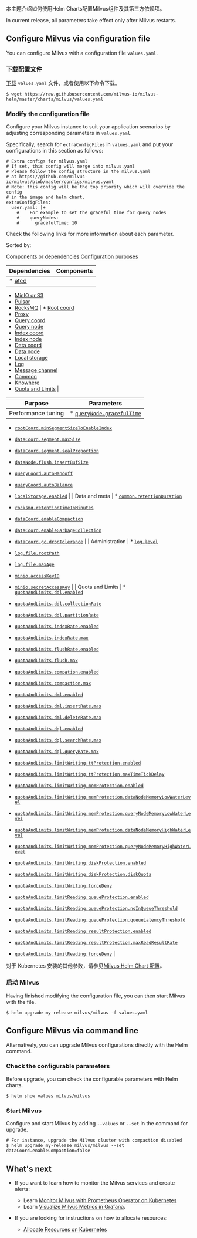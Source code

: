 
本主题介绍如何使用Helm Charts配置Milvus组件及其第三方依赖项。

In current release, all parameters take effect only after Milvus restarts.

Configure Milvus via configuration file
---------------------------------------

You can configure Milvus with a configuration file `values.yaml`.

### 下载配置文件

[下载](https://raw.githubusercontent.com/milvus-io/milvus-helm/master/charts/milvus/values.yaml) `values.yaml` 文件，或者使用以下命令下载。

```
$ wget https://raw.githubusercontent.com/milvus-io/milvus-helm/master/charts/milvus/values.yaml

```

### Modify the configuration file

Configure your Milvus instance to suit your application scenarios by adjusting corresponding parameters in `values.yaml`.

Specifically, search for `extraConfigFiles` in `values.yaml` and put your configurations in this section as follows:

```
# Extra configs for milvus.yaml
# If set, this config will merge into milvus.yaml
# Please follow the config structure in the milvus.yaml
# at https://github.com/milvus-io/milvus/blob/master/configs/milvus.yaml
# Note: this config will be the top priority which will override the config
# in the image and helm chart.
extraConfigFiles:
  user.yaml: |+
    #    For example to set the graceful time for query nodes
    #    queryNodes:
    #      gracefulTime: 10

```

Check the following links for more information about each parameter.

Sorted by:

[Components or dependencies](#component) [Configuration purposes](#purpose)

| Dependencies | Components |
| --- | --- |
| * [etcd](configure_etcd.md)
* [MinIO or S3](configure_minio.md)
* [Pulsar](configure_pulsar.md)
* [RocksMQ](configure_rocksmq.md)
 | * [Root coord](configure_rootcoord.md)
* [Proxy](configure_proxy.md)
* [Query coord](configure_querycoord.md)
* [Query node](configure_querynode.md)
* [Index coord](configure_indexcoord.md)
* [Index node](configure_indexnode.md)
* [Data coord](configure_datacoord.md)
* [Data node](configure_datanode.md)
* [Local storage](configure_localstorage.md)
* [Log](configure_log.md)
* [Message channel](configure_messagechannel.md)
* [Common](configure_common.md)
* [Knowhere](configure_knowhere.md)
* [Quota and Limits](configure_quota_limits.md)
 |

| Purpose | Parameters |
| --- | --- |
| Performance tuning | * [`queryNode.gracefulTime`](configure_querynode.md#queryNodegracefulTime)
* [`rootCoord.minSegmentSizeToEnableIndex`](configure_rootcoord.md#rootCoordminSegmentSizeToEnableIndex)
* [`dataCoord.segment.maxSize`](configure_datacoord.md#dataCoordsegmentmaxSize)
* [`dataCoord.segment.sealProportion`](configure_datacoord.md#dataCoordsegmentsealProportion)
* [`dataNode.flush.insertBufSize`](configure_datanode.md#dataNodeflushinsertBufSize)
* [`queryCoord.autoHandoff`](configure_querycoord.md#queryCoordautoHandoff)
* [`queryCoord.autoBalance`](configure_querycoord.md#queryCoordautoBalance)
* [`localStorage.enabled`](configure_localstorage.md#localStorageenabled)
 |
| Data and meta | * [`common.retentionDuration`](configure_common.md#commonretentionDuration)

* [`rocksmq.retentionTimeInMinutes`](configure_rocksmq.md#rocksmqretentionTimeInMinutes)

* [`dataCoord.enableCompaction`](configure_datacoord.md#dataCoordenableCompaction)

* [`dataCoord.enableGarbageCollection`](configure_datacoord.md#dataCoordenableGarbageCollection)

* [`dataCoord.gc.dropTolerance`](configure_datacoord.md#dataCoordgcdropTolerance)
 |
| Administration | * [`log.level`](configure_log.md#loglevel)

* [`log.file.rootPath`](configure_log.md#logfilerootPath)

* [`log.file.maxAge`](configure_log.md#logfilemaxAge)

* [`minio.accessKeyID`](configure_minio.md#minioaccessKeyID)
* [`minio.secretAccessKey`](configure_minio.md#miniosecretAccessKey)
 |
| Quota and Limits | * [`quotaAndLimits.ddl.enabled`](configure_quota_limits.md#quotaAndLimitsddlenabled)
* [`quotaAndLimits.ddl.collectionRate`](configure_quota_limits.md#quotaAndLimitsddlcollectionRate)
* [`quotaAndLimits.ddl.partitionRate`](configure_quota_limits.md#quotaAndLimitsddlpartitionRate)
* [`quotaAndLimits.indexRate.enabled`](configure_quota_limits.md#quotaAndLimitsindexRateenabled)
* [`quotaAndLimits.indexRate.max`](configure_quota_limits.md#quotaAndLimitsindexRatemax)
* [`quotaAndLimits.flushRate.enabled`](configure_quota_limits.md#quotaAndLimitsflushRateenabled)
* [`quotaAndLimits.flush.max`](configure_quota_limits.md#quotaAndLimitsflushmax)
* [`quotaAndLimits.compation.enabled`](configure_quota_limits.md#quotaAndLimitscompationenabled)
* [`quotaAndLimits.compaction.max`](configure_quota_limits.md#quotaAndLimitscompactionmax)
* [`quotaAndLimits.dml.enabled`](configure_quota_limits.md#quotaAndLimitsdmlenabled)
* [`quotaAndLimits.dml.insertRate.max`](configure_quota_limits.md#quotaAndLimitsdmlinsertRatemax)
* [`quotaAndLimits.dml.deleteRate.max`](configure_quota_limits.md#quotaAndLimitsdmldeleteRatemax)
* [`quotaAndLimits.dql.enabled`](configure_quota_limits.md#quotaAndLimitsdqlenabled)
* [`quotaAndLimits.dql.searchRate.max`](configure_quota_limits.md#quotaAndLimitsdqlsearchRatemax)
* [`quotaAndLimits.dql.queryRate.max`](configure_quota_limits.md#quotaAndLimitsdqlqueryRatemax)
* [`quotaAndLimits.limitWriting.ttProtection.enabled`](configure_quota_limits.md#quotaAndLimitslimitWritingttProtectionenabled)
* [`quotaAndLimits.limitWriting.ttProtection.maxTimeTickDelay`](configure_quota_limits.md#quotaAndLimitslimitWritingttProtectionmaxTimeTickDelay)
* [`quotaAndLimits.limitWriting.memProtection.enabled`](configure_quota_limits.md#quotaAndLimitslimitWritingmemProtectionenabled)
* [`quotaAndLimits.limitWriting.memProtection.dataNodeMemoryLowWaterLevel`](configure_quota_limits.md#quotaAndLimitslimitWritingmemProtectiondataNodeMemoryLowWaterLevel)
* [`quotaAndLimits.limitWriting.memProtection.queryNodeMemoryLowWaterLevel`](configure_quota_limits.md#quotaAndLimitslimitWritingmemProtectionqueryNodeMemoryLowWaterLevel)
* [`quotaAndLimits.limitWriting.memProtection.dataNodeMemoryHighWaterLevel`](configure_quota_limits.md#quotaAndLimitslimitWritingmemProtectiondataNodeMemoryHighWaterLevel)
* [`quotaAndLimits.limitWriting.memProtection.queryNodeMemoryHighWaterLevel`](configure_quota_limits.md#quotaAndLimitslimitWritingmemProtectionqueryNodeMemoryHighWaterLevel)
* [`quotaAndLimits.limitWriting.diskProtection.enabled`](configure_quota_limits.md#quotaAndLimitslimitWritingdiskProtectionenabled)
* [`quotaAndLimits.limitWriting.diskProtection.diskQuota`](configure_quota_limits.md#quotaAndLimitslimitWritingdiskProtectiondiskQuota)
* [`quotaAndLimits.limitWriting.forceDeny`](configure_quota_limits.md#quotaAndLimitslimitWritingforceDeny)
* [`quotaAndLimits.limitReading.queueProtection.enabled`](configure_quota_limits.md#quotaAndLimitslimitReadingqueueProtectionenabled)
* [`quotaAndLimits.limitReading.queueProtection.nqInQueueThreshold`](configure_quota_limits.md#quotaAndLimitslimitReadingqueueProtectionnqInQueueThreshold)
* [`quotaAndLimits.limitReading.queueProtection.queueLatencyThreshold`](configure_quota_limits.md#quotaAndLimitslimitReadingqueueProtectionqueueLatencyThreshold)
* [`quotaAndLimits.limitReading.resultProtection.enabled`](configure_quota_limits.md#quotaAndLimitslimitReadingresultProtectionenabled)
* [`quotaAndLimits.limitReading.resultProtection.maxReadResultRate`](configure_quota_limits.md#quotaAndLimitslimitReadingresultProtectionmaxReadResultRate)
* [`quotaAndLimits.limitReading.forceDeny`](configure_quota_limits.md#quotaAndLimitslimitReadingforceDeny)
 |

对于 Kubernetes 安装的其他参数，请参见[Milvus Helm Chart 配置](https://github.com/milvus-io/milvus-helm/tree/master/charts/milvus#configuration)。

### 启动 Milvus

Having finished modifying the configuration file, you can then start Milvus with the file.

```
$ helm upgrade my-release milvus/milvus -f values.yaml

```

Configure Milvus via command line
---------------------------------

Alternatively, you can upgrade Milvus configurations directly with the Helm command.

### Check the configurable parameters

Before upgrade, you can check the configurable parameters with Helm charts.

```
$ helm show values milvus/milvus

```

### Start Milvus

Configure and start Milvus by adding `--values` or `--set` in the command for upgrade.

```
# For instance, upgrade the Milvus cluster with compaction disabled
$ helm upgrade my-release milvus/milvus --set dataCoord.enableCompaction=false

```

What's next
-----------

* If you want to learn how to monitor the Milvus services and create alerts:

	+ Learn [Monitor Milvus with Prometheus Operator on Kubernetes](monitor.md)
	+ Learn [Visualize Milvus Metrics in Grafana](visualize.md).
* If you are looking for instructions on how to allocate resources:

	+ [Allocate Resources on Kubernetes](allocate.md#standalone)
